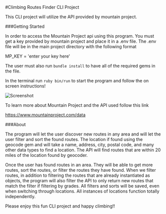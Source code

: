#Climbing Routes Finder CLI Project 

This CLI project will utilize the API provided by mountain project.

###Getting Started

In order to access the Mountain Project api using this program. You must get a key provided by mountain project and place it in a .env file.  The .env file will be in the main project directory with the following format

MP_KEY = 'enter your key here'

The user must also run `bundle install` to have all of the required gems in the file.

In the terminal run  `ruby bin/run` to start the program and follow the on screen instructions!

![Screenshot](https://i.imgur.com/DKnfpQL.jpg)

To learn more about Mountain Project and the API used follow this link

https://www.mountainproject.com/data

###About

The program will let the user discover new routes in any area and will let the user filter and sort the found routes. The location if found using the geocode gem and will take a name, address, city, postal code, and many other data types to find a location. The API will find routes that are within 20 miles of the location found by geocoder. 

Once the user has found routes in an area. They will be able to get more routes, sort the routes, or filter the routes they have found. When we filter routes, in addition to filtering the routes that are already instantiated as objects, the program will also filter the API to only return new routes that match the filter if filtering by grades. All filters and sorts will be saved, even when switching through locations. All instances of locations function totally independently.

Please enjoy this fun CLI project and happy climbing!!

